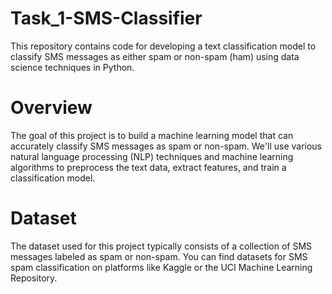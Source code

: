 # Task_1-SMS-Classifier
This repository contains code for developing a text classification model to classify SMS messages as either spam or non-spam (ham) using data science techniques in Python.
# Overview
The goal of this project is to build a machine learning model that can accurately classify SMS messages as spam or non-spam. We'll use various natural language processing (NLP) techniques and machine learning algorithms to preprocess the text data, extract features, and train a classification model.
# Dataset
The dataset used for this project typically consists of a collection of SMS messages labeled as spam or non-spam. You can find datasets for SMS spam classification on platforms like Kaggle or the UCI Machine Learning Repository.
